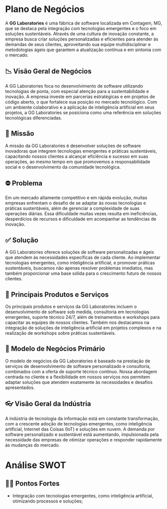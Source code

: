 # Plano de Negócios
A **GG Laboratories** é uma fábrica de software localizada em Contagem, MG, que se destaca pela integração com tecnologias emergentes e o foco em soluções sustentáveis. Através de uma cultura de inovação constante, a empresa busca criar soluções personalizadas e eficientes para atender às demandas de seus clientes, aproveitando sua equipe multidisciplinar e metodologias ágeis que garantem a atualização contínua e em sintonia com o mercado.

## 📉 Visão Geral de Negócios
A GG Laboratories foca no desenvolvimento de software utilizando tecnologias de ponta, com especial atenção para a sustentabilidade e inovação. A empresa investe em parcerias estratégicas e em projetos de código aberto, o que fortalece sua posição no mercado tecnológico. Com um ambiente colaborativo e a aplicação de inteligência artificial em seus projetos, a GG Laboratories se posiciona como uma referência em soluções tecnológicas diferenciadas.

## 🎯 Missão
A missão da GG Laboratories é desenvolver soluções de software inovadoras que integrem tecnologias emergentes e práticas sustentáveis, capacitando nossos clientes a alcançar eficiência e sucesso em suas operações, ao mesmo tempo em que promovemos a responsabilidade social e o desenvolvimento da comunidade tecnológica.

## ⛔ Problema
Em um mercado altamente competitivo e em rápida evolução, muitas empresas enfrentam o desafio de se adaptar às novas tecnologias e práticas sustentáveis, além de gerenciar a complexidade de suas operações diárias. Essa dificuldade muitas vezes resulta em ineficiências, desperdícios de recursos e dificuldade em acompanhar as tendências de inovação.

## ✅ Solução
A GG Laboratories oferece soluções de software personalizadas e ágeis que atendem às necessidades específicas de cada cliente. Ao implementar tecnologias emergentes, como inteligência artificial, e promover práticas sustentáveis, buscamos não apenas resolver problemas imediatos, mas também proporcionar uma base sólida para o crescimento futuro de nossos clientes.

## 🛅 Principais Produtos e Serviços
Os principais produtos e serviços da GG Laboratories incluem o desenvolvimento de software sob medida, consultoria em tecnologias emergentes, suporte técnico 24/7, além de treinamentos e workshops para capacitar as equipes de nossos clientes. Também nos destacamos na integração de soluções de inteligência artificial em projetos complexos e na realização de workshops sobre práticas sustentáveis.

## 💼 Modelo de Negócios Primário
O modelo de negócios da GG Laboratories é baseado na prestação de serviços de desenvolvimento de software personalizado e consultoria, combinados com a oferta de suporte técnico contínuo. Nossa abordagem centrada no cliente e a flexibilidade em nossos serviços nos permitem adaptar soluções que atendem exatamente às necessidades e desafios apresentados.

## 👓 Visão Geral da Indústria
A indústria de tecnologia da informação está em constante transformação, com a crescente adoção de tecnologias emergentes, como inteligência artificial, Internet das Coisas (IoT) e soluções em nuvem. A demanda por software personalizado e sustentável está aumentando, impulsionada pela necessidade das empresas de otimizar operações e responder rapidamente às mudanças do mercado.

# Análise SWOT
## 🏋️‍♀️ Pontos Fortes
* Integração com tecnologias emergentes, como inteligência artificial, otimizando processos e soluções;
